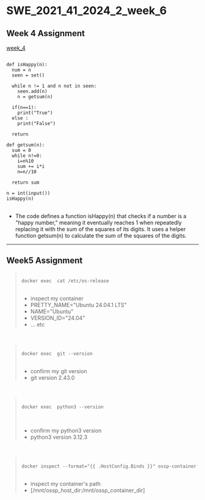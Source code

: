 # SWE_2021_41_2024_2_week_6
## Week 4 Assignment
[week_4](https://github.com/minju0304/SWE_2021_41_2024_2_week4.git)
<pre>
<code>
def isHappy(n):
  num = n
  seen = set()

  while n != 1 and n not in seen:
    seen.add(n)
    n = getsum(n)

  if(n==1):
    print("True")
  else :
    print("False")

  return

def getsum(n):
  sum = 0
  while n!=0:
    i=n%10
    sum += i*i
    n=n//10

  return sum

n = int(input())
isHappy(n)
</code>
</pre>
- The code defines a function isHappy(n) that checks if a number is a "happy number," meaning it eventually reaches 1 when repeatedly replacing it with the sum of the squares of its digits. It uses a helper function getsum(n) to calculate the sum of the squares of the digits.
---
## Week5 Assignment
><pre>
>  <code>
>docker exec <ossp_container> cat /etc/os-release
></code>
> </pre>  
>- inspect my container
>- PRETTY_NAME="Ubuntu 24.04.1 LTS"
>- NAME="Ubuntu"
>- VERSION_ID="24.04"
>- ... etc 

<br>

><pre>
>  <code>
>docker exec <ossp_container> git --version
></code>
> </pre>
>- confirm my git version
>- git version 2.43.0

<br>

><pre>
>  <code>
>docker exec <ossp_container> python3 --version
></code>
>  </pre>
>- confirm my python3 version
>- python3 version 3.12.3

<br>

><pre>
>  <code>
>docker inspect --format="{{ .HostConfig.Binds }}" ossp-container 
></code>
></pre>
>- inspect my container's path
>- [/mnt/ossp_host_dir:/mnt/ossp_container_dir]

